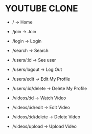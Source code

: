 # YOUTUBE CLONE

- / -> Home
- /join -> Join
- /login -> Login
- /search -> Search

- /users/:id -> See user
- /users/logout -> Log Out
- /users/edit -> Edit My Profile
- /users/:id/delete -> Delete My Profile

- /videos/:id -> Watch Video
- /videos/:id/edit -> Edit Video
- /videos/:id/delete -> Delete Video
- /videos/upload -> Upload Video
